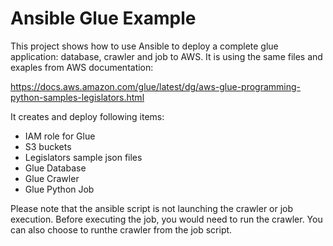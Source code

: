 

# Ansible Glue Example

This project shows how to use Ansible to deploy a complete glue application: database, crawler and job to AWS.
It is using the same files and exaples from AWS documentation:

https://docs.aws.amazon.com/glue/latest/dg/aws-glue-programming-python-samples-legislators.html

It creates and deploy following items:
- IAM role for Glue
- S3 buckets
- Legislators sample json files
- Glue Database
- Glue Crawler
- Glue Python Job

Please note that the ansible script is not launching the crawler or job execution.
Before executing the job, you would need to run the crawler.
You can also choose to runthe crawler from the job script.



